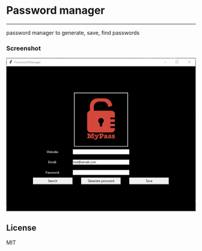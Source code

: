 # Password manager
***
password manager to generate, save, find passwords

### Screenshot
![App preview](/password_manager_preview.PNG)

## License
MIT